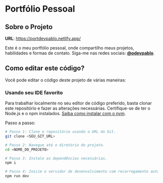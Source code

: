 # Portfólio Pessoal

## Sobre o Projeto

**URL**: https://portdevpablo.netlify.app/

Este é o meu portfólio pessoal, onde compartilho meus projetos, habilidades e formas de contato. Siga-me nas redes sociais: **[@odevpablo](https://github.com/odevpablo)**.

## Como editar este código?

Você pode editar o código deste projeto de várias maneiras:

### Usando seu IDE favorito

Para trabalhar localmente no seu editor de código preferido, basta clonar este repositório e fazer as alterações necessárias. Certifique-se de ter o Node.js e o npm instalados. [Saiba como instalar com o nvm](https://github.com/nvm-sh/nvm#installing-and-updating).

Passo a passo:

```sh
# Passo 1: Clone o repositório usando o URL do Git.
git clone <SEU_GIT_URL>

# Passo 2: Navegue até o diretório do projeto.
cd <NOME_DO_PROJETO>

# Passo 3: Instale as dependências necessárias.
npm i

# Passo 4: Inicie o servidor de desenvolvimento com recarregamento automático.
npm run dev
